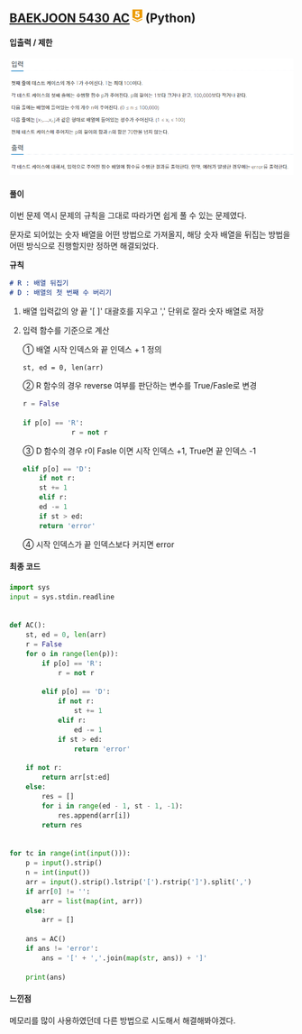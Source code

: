 ## [BAEKJOON 5430 AC](https://www.acmicpc.net/problem/5430) ![g5](../../0303/BAEKJOON_14503/readme.assets/g5.png) (Python)

#### 입출력 / 제한

![입출력](readme.assets/입출력.PNG) 



#### 풀이

이번 문제 역시 문제의 규칙을 그대로 따라가면 쉽게 풀 수 있는 문제였다.

문자로 되어있는 숫자 배열을 어떤 방법으로 가져올지, 해당 숫자 배열을 뒤집는 방법을 어떤 방식으로 진행할지만 정하면 해결되었다.



**규칙**

```markdown
# R : 배열 뒤집기
# D : 배열의 첫 번째 수 버리기
```



1. 배열 입력값의 양 끝 '[ ]' 대괄호를 지우고 ',' 단위로 잘라 숫자 배열로 저장

2. 입력 함수를 기준으로 계산

   ① 배열 시작 인덱스와 끝 인덱스 + 1 정의

   ```
   st, ed = 0, len(arr)
   ```

   ② R 함수의 경우 reverse 여부를 판단하는 변수를 True/Fasle로 변경

   ```python
   r = False
   
   if p[o] == 'R':
               r = not r
   ```

   ③ D 함수의 경우 r이 Fasle 이면 시작 인덱스 +1, True면 끝 인덱스 -1

   ```python
   elif p[o] == 'D':
       if not r:
       st += 1
       elif r:
       ed -= 1
       if st > ed:
       return 'error'
   ```

   ④ 시작 인덱스가 끝 인덱스보다 커지면 error



#### 최종 코드

```python
import sys
input = sys.stdin.readline


def AC():
    st, ed = 0, len(arr)
    r = False
    for o in range(len(p)):
        if p[o] == 'R':
            r = not r

        elif p[o] == 'D':
            if not r:
                st += 1
            elif r:
                ed -= 1
            if st > ed:
                return 'error'

    if not r:
        return arr[st:ed]
    else:
        res = []
        for i in range(ed - 1, st - 1, -1):
            res.append(arr[i])
        return res


for tc in range(int(input())):
    p = input().strip()
    n = int(input())
    arr = input().strip().lstrip('[').rstrip(']').split(',')
    if arr[0] != '':
        arr = list(map(int, arr))
    else:
        arr = []

    ans = AC()
    if ans != 'error':
        ans = '[' + ','.join(map(str, ans)) + ']'

    print(ans)
```



#### 느낀점

메모리를 많이 사용하였던데 다른 방법으로 시도해서 해결해봐야겠다.